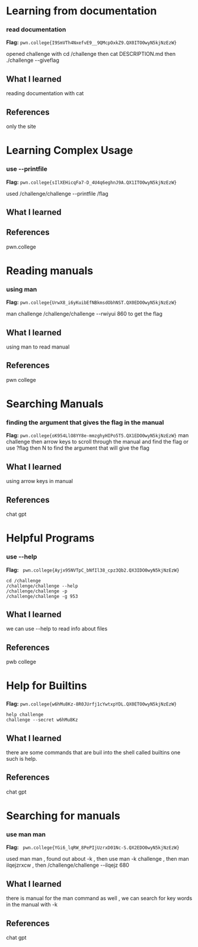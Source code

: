 # Learning from documentation

### read documentation

**Flag:** `pwn.college{I9SmVTh4NxefvE9__9QMcpOxkZ9.QX0ITO0wyN5kjNzEzW}`

opened challenge with cd /challenge
then cat DESCRIPTION.md
then ./challenge --giveflag 


## What I learned

reading documentation with cat 

## References

only the site




# Learning Complex Usage

### use --printfile

**Flag:** `pwn.college{sIlXEHicqFa7-D_4U4q6eghnJ9A.QX1ITO0wyN5kjNzEzW}`

used 
/challenge/challenge --printfile /flag

## What I learned



## References

pwn.college




# Reading manuals

### using man

**Flag:** `pwn.college{UrwX8_i6yKuibEfNBkmsdObhNST.QX0EDO0wyN5kjNzEzW}`

man challenge
/challenge/challenge --rwiyui 860
to get the flag

## What I learned
 using man to read manual

## References

pwn college



# Searching Manuals

### finding the argument that gives the flag in the manual

**Flag:** `pwn.college{oK954LlO8YY8e-mmzghyHIPo5T5.QX1EDO0wyN5kjNzEzW}`
man challenge
then arrow keys to scroll through the manual and find the flag
or use ?flag then N to find the argument that will give the flag

## What I learned
 using arrow keys in manual

## References

chat gpt



# Helpful Programs

### use --help

**Flag:** ` pwn.college{Ayjx95NVTpC_bNfIl38_cpz3Qb2.QX3IDO0wyN5kjNzEzW}`
```
cd /challenge
/challenge/challenge --help
/challenge/challenge -p
/challenge/challenge -g 953

```

## What I learned
  we can use --help to read info about files


## References

pwb college



# Help for Builtins

### 

**Flag:** `pwn.college{w6hMu8Kz-8R0JUrfj1cYwtxpYDL.QX0ETO0wyN5kjNzEzW}`

```
help challenge
challenge --secret w6hMu8Kz

```



## What I learned
there are some commands that are buil into the shell called builtins one such is help.

## References

chat gpt




# Searching for manuals

### use man man

**Flag:** ` pwn.college{YGi6_lqRW_8PePIjUzrxD01Nc-S.QX2EDO0wyN5kjNzEzW}`

used man man , found out about -k , then use man -k challenge , then man ilqejzrxcw , then /challenge/challenge --ilqejz 680



## What I learned
there is manual for the man command as well , we can search for key words in the manual with -k

## References

chat gpt



